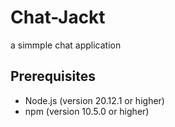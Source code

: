 # Chat-Jackt

a simmple chat application

## Prerequisites

-   Node.js (version 20.12.1 or higher)
-   npm (version 10.5.0 or higher)

